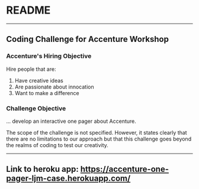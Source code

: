 # README

---

## Coding Challenge for Accenture Workshop

### Accenture's Hiring Objective
Hire people that are:
1. Have creative ideas
2. Are passionate about innocation
3. Want to make a difference

### Challenge Objective

... develop an interactive one pager about Accenture.

The scope of the challenge is not specified. However, it states clearly that there are no limitations to our approach but that this challenge goes beyond the realms of coding to test our creativity.

---
## Link to heroku app: https://accenture-one-pager-ljm-case.herokuapp.com/
